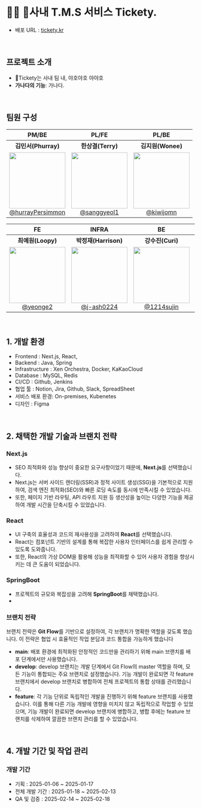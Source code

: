 # 👨‍💻 사내 T.M.S 서비스 Tickety.

- 배포 URL :   [tickety.kr](http://-/)

<br>

## 프로젝트 소개

- Tickety는 사내 팀 내, 야호야호 야야호
- **가나다의 기능**: 가나다.

<br>

## 팀원 구성

| **PM/BE** | **PL/FE** | **PL/BE** |
| :------: | :------: | :------: | 
| **김민서(Phurray)** | **한상결(Terry)** | **김지원(Wonee)** |
| [<img src="https://avatars.githubusercontent.com/hurrayPersimmon" height=150 width=150> <br/> @hurrayPersimmon](https://github.com/hurrayPersimmon) | [<img src="https://avatars.githubusercontent.com/sanggyeol1" height=150 width=150> <br/> @sanggyeol1](https://github.com/sanggyeol1) | [<img src="https://avatars.githubusercontent.com/kiwijomn" height=150 width=150> <br/> @kiwijomn](https://github.com/kiwijomn) |

| **FE** | **INFRA** | **BE** | **BE** | **BE** | **BE** |
| :------: | :------: | :------: | :------: | :------: | :------: |
| **최예원(Loopy)** | **박정재(Harrison)** | **강수진(Curi)** | **김민형(Thama)** | **박선웅(Tomcat)** | **하재웅(Yosbi)** |
| [<img src="https://avatars.githubusercontent.com/yeonge2" height=150 width=150> <br/> @yeonge2](https://github.com/yeonge2) | [<img src="https://avatars.githubusercontent.com/j-ash0224" height=150 width=150> <br/> @j-ash0224](https://github.com/j-ash0224) | [<img src="https://avatars.githubusercontent.com/1214sujin" height=150 width=150> <br/> @1214sujin](https://github.com/1214sujin) | [<img src="https://avatars.githubusercontent.com/strongmhk" height=150 width=150> <br/> @strongmhk](https://github.com/strongmhk) | [<img src="https://avatars.githubusercontent.com/SWPark0506" height=150 width=150> <br/> @SWPark0506](https://github.com/SWPark0506) | [<img src="https://avatars.githubusercontent.com/qlfyd123" height=150 width=150> <br/> @qlfyd123](https://github.com/qlfyd123) |
<br>

## 1. 개발 환경
- Frontend : Next.js, React,
- Backend : Java, Spring
- Infrastructure : Xen Orchestra, Docker, KaKaoCloud
- Database : MySQL, Redis
- CI/CD : Github, Jenkins
- 협업 툴 : Notion, Jira, Github, Slack, SpreadSheet
- 서비스 배포 환경: On-premises, Kubenetes
- 디자인 : Figma

<br>

## 2. 채택한 개발 기술과 브랜치 전략

### Next.js
- SEO 최적화와 성능 향상이 중요한 요구사항이었기 때문에, **Next.js**를 선택했습니다.
- Next.js는 서버 사이드 렌더링(SSR)과 정적 사이트 생성(SSG)을 기본적으로 지원하여, 검색 엔진 최적화(SEO)와 빠른 로딩 속도를 동시에 만족시킬 수 있었습니다.
- 또한, 페이지 기반 라우팅, API 라우트 지원 등 생산성을 높이는 다양한 기능을 제공하여 개발 시간을 단축시킬 수 있었습니다.

### React
- UI 구축의 효율성과 코드의 재사용성을 고려하여 **React**를 선택했습니다.
- React는 컴포넌트 기반의 설계를 통해 복잡한 사용자 인터페이스를 쉽게 관리할 수 있도록 도와줍니다.
- 또한, React의 가상 DOM을 활용해 성능을 최적화할 수 있어 사용자 경험을 향상시키는 데 큰 도움이 되었습니다.

### SpringBoot
- 프로젝트의 규모와 복잡성을 고려해 **SpringBoot**를 채택했습니다.
- 

### 브랜치 전략
브랜치 전략은 **Git Flow**를 기반으로 설정하여, 각 브랜치가 명확한 역할을 갖도록 했습니다. 이 전략은 협업 시 효율적인 작업 분담과 코드 통합을 가능하게 했습니다

- **main**: 배포 환경에 최적화된 안정적인 코드만을 관리하기 위해 main 브랜치를 배포 단계에서만 사용했습니다.
- **develop**: develop 브랜치는 개발 단계에서 Git Flow의 master 역할을 하며, 모든 기능이 통합되는 주요 브랜치로 설정했습니다. 기능 개발이 완료되면 각 feature 브랜치에서 develop 브랜치로 병합하여 전체 프로젝트의 통합 상태를 관리했습니다.
- **feature**: 각 기능 단위로 독립적인 개발을 진행하기 위해 feature 브랜치를 사용했습니다. 이를 통해 다른 기능 개발에 영향을 미치지 않고 독립적으로 작업할 수 있었으며, 기능 개발이 완료되면 develop 브랜치에 병합하고, 병합 후에는 feature 브랜치를 삭제하여 깔끔한 브랜치 관리를 할 수 있었습니다.

<br>

## 4. 개발 기간 및 작업 관리

### 개발 기간

- 기획 : 2025-01-06 ~ 2025-01-17
- 전체 개발 기간 : 2025-01-18 ~ 2025-02-13
- QA 및 검증 : 2025-02-14 ~ 2025-02-18

<br>
